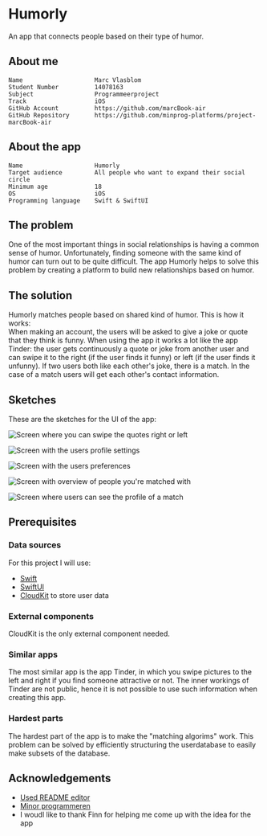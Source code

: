 # Humorly

An app that connects people based on their type of humor.


## About me
    Name                    Marc Vlasblom
    Student Number          14078163
    Subject                 Programmeerproject 
    Track                   iOS
    GitHub Account          https://github.com/marcBook-air
    GitHub Repository       https://github.com/minprog-platforms/project-marcBook-air   
## About the app
    Name                    Humorly
    Target audience         All people who want to expand their social circle
    Minimum age             18
    OS                      iOS
    Programming language    Swift & SwiftUI
## The problem
One of the most important things in social relationships is having a common sense of humor. Unfortunately, finding someone with the same kind of humor can turn out to be
quite difficult. The app Humorly helps to solve this problem by creating a platform to build new relationships based on humor. 
## The solution
Humorly matches people based on shared kind of humor. This is how it works:  
When making an account, the users will be asked to give a joke or quote that they think is funny. When using the app it works a lot like the app Tinder: the user gets continuously a quote or joke from another user and can swipe it to the right (if the user finds it funny) or left (if the user finds it unfunny). If two users both like each other's joke, there is a match. In the case of a match users will get each other's contact information.
## Sketches
These are the sketches for the UI of the app:

![Screen where you can swipe the quotes right or left](doc/IMG_0258.jpeg)

![Screen with the users profile settings](doc/IMG_0259.jpeg)

![Screen with the users preferences](doc/IMG_0260.jpeg)

![Screen with overview of people you're matched with](doc/IMG_0261.jpeg)

![Screen where users can see the profile of a match](doc/IMG_0263.jpeg)

## Prerequisites
### Data sources
For this project I will use:
- [Swift](https://www.swift.org/documentation/)
- [SwiftUI](https://developer.apple.com/documentation/swiftui/)
- [CloudKit](https://developer.apple.com/documentation/cloudkit) to store user data
### External components
CloudKit is the only external component needed.
### Similar apps
The most similar app is the app Tinder, in which you swipe pictures to the left and right if you find someone attractive or not. The inner workings of Tinder are not public, hence it is not possible to use such information when creating this app.
### Hardest parts
The hardest part of the app is to make the "matching algorims" work. This problem can be solved by efficiently structuring the userdatabase to easily make subsets of the database.
## Acknowledgements

 - [Used README editor](https://readme.so/nl)
 - [Minor programmeren](https://project.mprog.nl/syllabus)
 - I woudl like to thank Finn for helping me come up with the idea for the app


